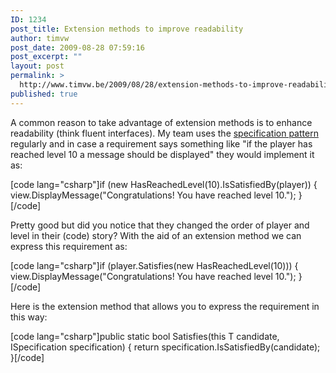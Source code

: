 ```yaml
---
ID: 1234
post_title: Extension methods to improve readability
author: timvw
post_date: 2009-08-28 07:59:16
post_excerpt: ""
layout: post
permalink: >
  http://www.timvw.be/2009/08/28/extension-methods-to-improve-readability/
published: true
---
```

<p>A common reason to take advantage of extension methods is to enhance readability (think fluent interfaces). My team uses the <a href="http://en.wikipedia.org/wiki/Specification_pattern">specification pattern</a> regularly and in case a requirement says something like "if the player has reached level 10 a message should be displayed" they would implement it as:</p>

[code lang="csharp"]if (new HasReachedLevel(10).IsSatisfiedBy(player))
{
 view.DisplayMessage("Congratulations! You have reached level 10.");
}[/code]

<p>Pretty good but did you notice that they changed the order of player and level in their (code) story? With the aid of an extension method we can express this requirement as:</p>

[code lang="csharp"]if (player.Satisfies(new HasReachedLevel(10)))
{
 view.DisplayMessage("Congratulations! You have reached level 10.");
}[/code]

<p>Here is the extension method that allows you to express the requirement in this way:</p>

[code lang="csharp"]public static bool Satisfies<t>(this T candidate, ISpecification<t> specification)
{
 return specification.IsSatisfiedBy(candidate);
}[/code]